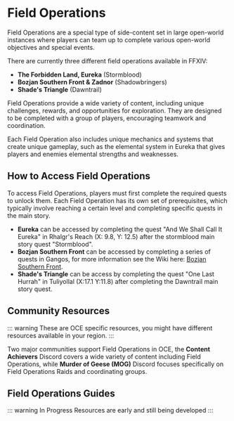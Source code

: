 # Field Operations

Field Operations are a special type of side-content set in large open-world instances where players can team up to complete various open-world objectives and special events. 

There are currently three different field operations available in FFXIV:

- **The Forbidden Land, Eureka** (Stormblood)
- **Bozjan Southern Front & Zadnor** (Shadowbringers)
- **Shade's Triangle** (Dawntrail)

Field Operations provide a wide variety of content, including unique challenges, rewards, and opportunities for exploration. They are designed to be completed with a group of players, encouraging teamwork and coordination. 

Each Field Operation also includes unique mechanics and systems that create unique gameplay, such as the elemental system in Eureka that gives players and enemies elemental strengths and weaknesses.

## How to Access Field Operations

To access Field Operations, players must first complete the required quests to unlock them. Each Field Operation has its own set of prerequisites, which typically involve reaching a certain level and completing specific quests in the main story.

- **Eureka** can be accessed by completing the quest "And We Shall Call It Eureka" in Rhalgr's Reach (X: 9.8, Y: 12.5) after the stormblood main story quest "Stormblood".
- **Bozjan Southern Front** can be accessed by completing a series of quests in Gangos, for more information see the Wiki here: [Bozjan Southern Front](https://ffxiv.consolegameswiki.com/wiki/The_Bozjan_Southern_Front).
- **Shade's Triangle** can be access by completing the quest "One Last Hurrah" in Tuliyollal (X:17.1 Y:11.8) after completing the Dawntrail main story quest. 

## Community Resources

::: warning
These are OCE specific resources, you might have different resources available in your region.
:::

Two major communities support Field Operations in OCE, the **Content Achievers** Discord covers a wide variety of content including Field Operations, while **Murder of Geese (MOG)** Discord focuses specifically on Field Operations Raids and coordinating groups.

<Action title='Murder of Geese (MOG) Discord' color='blue' href='https://discord.gg/czkX3cTKuj' />

<Action title='Content Achievers Discord' color='red' href='https://discord.gg/FJFxr2U' />

## Field Operations Guides

::: warning In Progress
Resources are early and still being developed
:::

<GuideList :includeTitle=false difficulty="Field Operations"/>